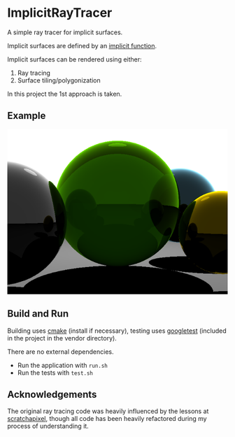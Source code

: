 ImplicitRayTracer
=================

A simple ray tracer for implicit surfaces.

Implicit surfaces are defined by an 
[implicit function](http://en.wikipedia.org/wiki/Implicit_function).

Implicit surfaces can be rendered using either:

1. Ray tracing
2. Surface tiling/polygonization

In this project the 1st approach is taken.

Example
-------
![Ray-traced spheres](/examples/spheres.png?raw=true "Ray-traced spheres")

Build and Run
-------------
Building uses [cmake](http://www.cmake.org/) (install if necessary), 
testing uses [googletest](https://code.google.com/p/googletest/) 
(included in the project in the vendor directory).

There are no external dependencies.

* Run the application with ```run.sh```
* Run the tests with ```test.sh```

Acknowledgements
----------------
The original ray tracing code was heavily influenced by the lessons at
[scratchapixel](http://www.scratchapixel.com/lessons/3d-basic-lessons/lesson-1-writing-a-simple-raytracer/source-code/), though all code has been heavily refactored during
my process of understanding it.
